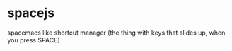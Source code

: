 # spacejs
spacemacs like shortcut manager (the thing with keys that slides up, when you press SPACE)
